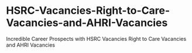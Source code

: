 # HSRC-Vacancies-Right-to-Care-Vacancies-and-AHRI-Vacancies
Incredible Career Prospects with HSRC Vacancies Right to Care Vacancies and AHRI Vacancies
